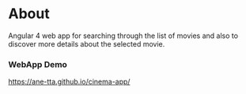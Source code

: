 # About
Angular 4 web app for searching through the list of movies and also to discover more details about the selected movie.

### WebApp Demo
https://ane-tta.github.io/cinema-app/
